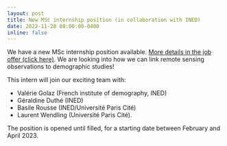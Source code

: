 ```yaml
---
layout: post
title: New MSc internship position (in collaboration with INED)
date: 2022-11-28 08:00:00-0400
inline: false
---
```


We have a new MSc internship position available. <a href="https://basiler.github.io/assets/pdf/stage_M2_LIPADE_INED_DiiP_2023.pdf">More details in the job offer (click here)</a>. We are looking into how we can link remote sensing observations to demographic studies!

This intern will join our exciting team with:
 - Valérie Golaz (French institute of demography, INED)
 - Géraldine Duthé (INED)
 - Basile Rousse (INED/Université Paris Cité)
 - Laurent Wendling (Université Paris Cité).

The position is opened until filled, for a starting date between February and April 2023.